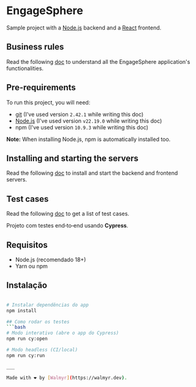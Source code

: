 # EngageSphere

Sample project with a [Node.js](https://nodejs.org/) backend and a [React](https://react.dev/) frontend.

## Business rules

Read the following [doc](./docs/Requirements.md) to understand all the EngageSphere application's functionalities.

## Pre-requirements

To run this project, you will need:

- [git](https://git-scm.com/downloads) (I've used version `2.42.1` while writing this doc)
- [Node.js](https://nodejs.org/en/) (I've used version `v22.19.0` while writing this doc)
- npm (I've used version `10.9.3` while writing this doc)

**Note:** When installing Node.js, npm is automatically installed too.

## Installing and starting the servers

Read the following [doc](./docs/TestEnvironment.md) to install and start the backend and frontend servers.

## Test cases

Read the following [doc](./docs/TestCases.md) to get a list of test cases.

Projeto com testes end‑to‑end usando **Cypress**.

## Requisitos
- Node.js (recomendado 18+)
- Yarn ou npm

## Instalação
```bash

# Instalar dependências do app 
npm install

## Como rodar os testes
```bash
# Modo interativo (abre o app do Cypress)
npm run cy:open

# Modo headless (CI/local)
npm run cy:run

___

Made with ❤️ by [Walmyr](https://walmyr.dev).
